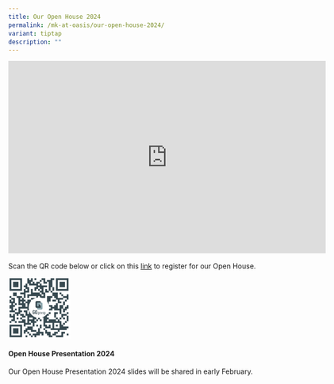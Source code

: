 ```yaml
---
title: Our Open House 2024
permalink: /mk-at-oasis/our-open-house-2024/
variant: tiptap
description: ""
---
```

<div class="iframe-wrapper"><iframe height="389" width="640" allowfullscreen="true" frameborder="0" src="https://docs.google.com/presentation/d/e/2PACX-1vSnKNN5GFp407V_etplO7yJaV-OZ_-XRsdl6BGXCx9mwsngZ_PML8RkqqDFOmu4DSSYfmsxw5SyjIJK/embed?start=true&amp;loop=true&amp;delayms=3000"></iframe></div><p>Scan the QR code below or click on this <a href="https://go.gov.sg/mkoh2024" rel="noopener noreferrer nofollow" target="_blank">link</a> to register for our Open House.</p><div class="isomer-image-wrapper"><img style="width: 25%;" height="auto" width="100%" alt="" src="/images/Mkoasis/qrcode.png"></div><h4>Open House Presentation 2024 &nbsp;&nbsp;</h4><p>Our Open House Presentation 2024 slides will be shared in early February.</p><p></p>